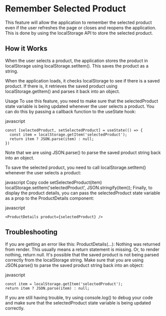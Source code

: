 # Remember Selected Product
This feature will allow the application to remember the selected product even if the user refreshes the page or closes and reopens the application. This is done by using the localStorage API to store the selected product.

## How it Works
When the user selects a product, the application stores the product in localStorage using localStorage.setItem(). This saves the product as a string.

When the application loads, it checks localStorage to see if there is a saved product. If there is, it retrieves the saved product using localStorage.getItem() and parses it back into an object.

Usage
To use this feature, you need to make sure that the selectedProduct state variable is being updated whenever the user selects a product. You can do this by passing a callback function to the useState hook:

javascript
```
const [selectedProduct, setSelectedProduct] = useState(() => {
  const item = localStorage.getItem('selectedProduct');
  return item ? JSON.parse(item) : null;
})
```
Note that we are using JSON.parse() to parse the saved product string back into an object.

To save the selected product, you need to call localStorage.setItem() whenever the user selects a product:

javascript
Copy code
setSelectedProduct(item)
localStorage.setItem('selectedProduct', JSON.stringify(item));
Finally, to display the product details, you can pass the selectedProduct state variable as a prop to the ProductDetails component:

javascript
```
<ProductDetails product={selectedProduct} />
```
## Troubleshooting
If you are getting an error like this:
ProductDetails(...): Nothing was returned from render. This usually means a return statement is missing. Or, to render nothing, return null.
It's possible that the saved product is not being parsed correctly from the localStorage string. Make sure that you are using JSON.parse() to parse the saved product string back into an object:

javascript
```
const item = localStorage.getItem('selectedProduct');
return item ? JSON.parse(item) : null;
```
If you are still having trouble, try using console.log() to debug your code and make sure that the selectedProduct state variable is being updated correctly.